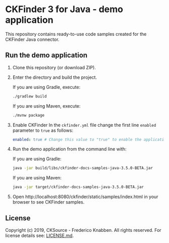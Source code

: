 # CKFinder 3 for Java - demo application

This repository contains ready-to-use code samples created for the CKFinder Java connector.


## Run the demo application

1. Clone this repository (or download ZIP).
2. Enter the directory and build the project.

   If you are using Gradle, execute:
   
   ```sh
   ./gradlew build
   ```

   If you are using Maven, execute:
   
   ```sh
   ./mvnw package
   ```
3. Enable CKFinder
   In the `ckfinder.yml` file change the first line `enabled` parameter to `true` as follows:
   
   ```yaml
   enabled: true # Change this value to "true" to enable the application
   ```
   
4. Run the demo application from the command line with:

   If you are using Gradle:

   ```sh
   java -jar build/libs/ckfinder-docs-samples-java-3.5.0-BETA.jar
   ```

   If you are using Maven:

   ```sh
   java -jar target/ckfinder-docs-samples-java-3.5.0-BETA.jar 
   ```
   
4. Open http://localhost:8080/ckfinder/static/samples/index.html in your browser to see CKFinder samples.

## License

Copyright (c) 2019, CKSource - Frederico Knabben. All rights reserved.
For license details see: [LICENSE.md](https://github.com/ckfinder/ckfinder-docs-samples-java/blob/master/LICENSE.md).
